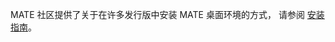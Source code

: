 <!--
.. link:
.. description:
.. tags:
.. date: 2012-04-17 06:32:31
.. title: 安装指南
.. slug: install
-->

MATE 社区提供了关于在许多发行版中安装 MATE 桌面环境的方式，
请参阅 [安装指南](https://wiki.mate-desktop.org/download)。

